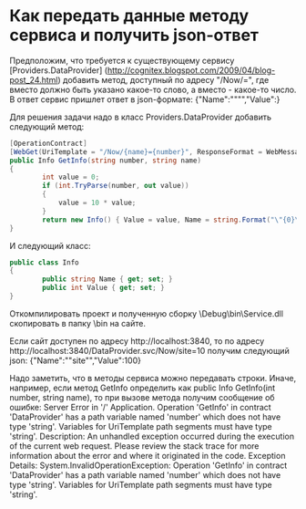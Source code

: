 # Как передать данные методу сервиса и получить json-ответ
Предположим, что требуется к существующему сервису [Providers.DataProvider] (http://cognitex.blogspot.com/2009/04/blog-post_24.html) добавить метод, доступный по адресу "/Now/<name>=<number>", где вместо <name> должно быть указано какое-то слово, а вместо <number> - какое-то число. В ответ сервис пришлет ответ в json-формате: 
{"Name":"\"<name>\"","Value":<value>}

Для решения задачи надо в класс Providers.DataProvider добавить следующий метод:
```c#
[OperationContract]
[WebGet(UriTemplate = "/Now/{name}={number}", ResponseFormat = WebMessageFormat.Json)]
public Info GetInfo(string number, string name)
{
    	int value = 0;
    	if (int.TryParse(number, out value))
    	{
        	value = 10 * value;
    	}
    	return new Info() { Value = value, Name = string.Format("\"{0}\"", name) };
}
```
И следующий класс:
```c#
public class Info
{
    	public string Name { get; set; }
    	public int Value { get; set; }
}
```
Откомпилировать проект и полученную сборку \Debug\bin\Service.dll скопировать в папку \bin на сайте.

Если сайт доступен по адресу http://localhost:3840, то по адресу http://localhost:3840/DataProvider.svc/Now/site=10 получим следующий json: {"Name":"\"site\"","Value":100}

Надо заметить, что в методы сервиса можно передавать строки. Иначе, например, если метод GetInfo определить как public Info GetInfo(int number, string name), то при вызове метода получим сообщение об ошибке: 
Server Error in '/' Application. Operation 'GetInfo' in contract 'DataProvider' has a path variable named 'number' which does not have type 'string'. Variables for UriTemplate path segments must have type 'string'. Description: An unhandled exception occurred during the execution of the current web request. Please review the stack trace for more information about the error and where it originated in the code. Exception Details: System.InvalidOperationException: Operation 'GetInfo' in contract 'DataProvider' has a path variable named 'number' which does not have type 'string'. Variables for UriTemplate path segments must have type 'string'.

